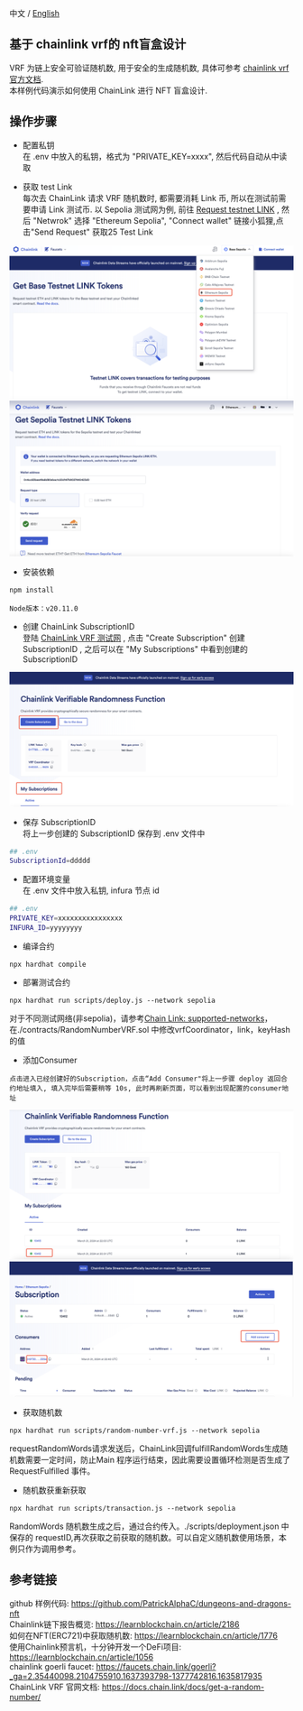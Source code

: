 中文 / [English](https://github.com/Dapp-Learning-DAO/Dapp-Learning/blob/main/basic/15-nft-blindbox-chainlink-vrf/README.md)
## 基于 chainlink vrf的 nft盲盒设计
VRF 为链上安全可验证随机数, 用于安全的生成随机数, 具体可参考 [chainlink vrf官方文档](https://docs.chain.link/docs/get-a-random-number).  
本样例代码演示如何使用 ChainLink 进行 NFT 盲盒设计.  

## 操作步骤  
- 配置私钥  
在 .env 中放入的私钥，格式为 "PRIVATE_KEY=xxxx", 然后代码自动从中读取

- 获取 test Link  
每次去 ChainLink 请求 VRF 随机数时, 都需要消耗 Link 币, 所以在测试前需要申请 Link 测试币. 以 Sepolia 测试网为例, 前往 [Request testnet LINK](https://faucets.chain.link/sepolia) , 然后 "Netwrok" 选择 "Ethereum Sepolia", "Connect wallet" 链接小狐狸,点击"Send Request" 获取25 Test Link
<center><img src="./imgs/Ethereum-Sepolia.png?raw=true" /></center>
<center><img src="./imgs/GetLink.png?raw=true" /></center>

- 安装依赖
```
npm install 

Node版本：v20.11.0
```

- 创建 ChainLink SubscriptionID  
登陆 [ChainLink VRF 测试网](https://vrf.chain.link/?_ga=2.225785050.1950508783.1645630272-1230768383.1643005305) , 点击 "Create Subscription" 创建 SubscriptionID , 之后可以在 "My Subscriptions" 中看到创建的 SubscriptionID
<center><img src="./imgs/CreateSubscription.png?raw=true" /></center>  


- 保存 SubscriptionID  
将上一步创建的 SubscriptionID 保存到 .env 文件中 


```sh
## .env
SubscriptionId=ddddd
```

- 配置环境变量  
在 .env 文件中放入私钥, infura 节点 id 

```sh
## .env
PRIVATE_KEY=xxxxxxxxxxxxxxxx
INFURA_ID=yyyyyyyy
```

- 编译合约
```
npx hardhat compile

```


- 部署测试合约
```
npx hardhat run scripts/deploy.js --network sepolia
```
 对于不同测试网络(非sepolia)，请参考[Chain Link: supported-networks](https://docs.chain.link/vrf/v2/subscription/supported-networks)，在./contracts/RandomNumberVRF.sol 中修改vrfCoordinator，link，keyHash的值

- 添加Consumer
```
点击进入已经创建好的Subscription，点击“Add Consumer"将上一步骤 deploy 返回合约地址填入, 填入完毕后需要稍等 10s, 此时再刷新页面，可以看到出现配置的consumer地址

```
<center><img src="./imgs/SubscriptionDetail.png?raw=true" /></center> 
<center><img src="./imgs/AddConsumer.png?raw=true" /></center> 

- 获取随机数  
```
npx hardhat run scripts/random-number-vrf.js --network sepolia
```

requestRandomWords请求发送后，ChainLink回调fulfillRandomWords生成随机数需要一定时间，防止Main 程序运行结束，因此需要设置循环检测是否生成了 RequestFulfilled 事件。

- 随机数获重新获取   
```
npx hardhat run scripts/transaction.js --network sepolia
``` 
RandomWords 随机数生成之后，通过合约传入。./scripts/deployment.json 中保存的 requestID,再次获取之前获取的随机数。可以自定义随机数使用场景，本例只作为调用参考。

## 参考链接
github 样例代码:  https://github.com/PatrickAlphaC/dungeons-and-dragons-nft  
Chainlink链下报告概览: https://learnblockchain.cn/article/2186  
如何在NFT(ERC721)中获取随机数: https://learnblockchain.cn/article/1776  
使用Chainlink预言机，十分钟开发一个DeFi项目: https://learnblockchain.cn/article/1056  
chainlink goerli faucet: https://faucets.chain.link/goerli?_ga=2.35440098.2104755910.1637393798-1377742816.1635817935  
ChainLink VRF 官网文档: https://docs.chain.link/docs/get-a-random-number/  